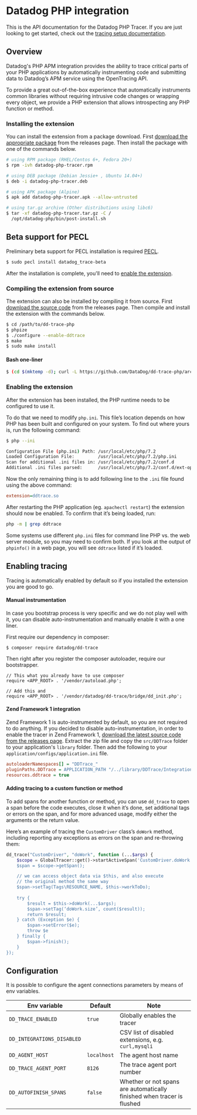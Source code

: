 # Datadog PHP integration

This is the API documentation for the Datadog PHP Tracer. If you are just looking to get started, check out the [tracing setup documentation](https://docs.datadoghq.com/tracing/setup/php/).

## Overview

Datadog's PHP APM integration provides the ability to trace critical parts of your PHP applications by automatically instrumenting code and submitting data to Datadog’s APM service using the OpenTracing API.

To provide a great out-of-the-box experience that automatically instruments common libraries without requiring intrusive code changes or wrapping every object, we provide a PHP extension that allows introspecting any PHP function or method.

### Installing the extension

You can install the extension from a package download. First [download the appropriate package](https://github.com/DataDog/dd-trace-php/releases) from the releases page. Then install the package with one of the commands below.

```bash
# using RPM package (RHEL/Centos 6+, Fedora 20+)
$ rpm -ivh datadog-php-tracer.rpm

# using DEB package (Debian Jessie+ , Ubuntu 14.04+)
$ deb -i datadog-php-tracer.deb

# using APK package (Alpine)
$ apk add datadog-php-tracer.apk --allow-untrusted

# using tar.gz archive (Other distributions using libc6)
$ tar -xf datadog-php-tracer.tar.gz -C /
  /opt/datadog-php/bin/post-install.sh
```

## Beta support  for PECL

Preliminary beta  support for PECL installation is required [PECL](https://pecl.php.net/package/datadog_trace).

```bash
$ sudo pecl install datadog_trace-beta
```

After the installation is complete, you'll need to [enable the extension](#enabling-the-extension).

### Compiling the extension from source

The extension can also be installed by compiling it from source. First [download the source code](https://github.com/DataDog/dd-trace-php/releases) from the releases page. Then compile and install the extension with the commands below.

```bash
$ cd /path/to/dd-trace-php
$ phpize
$ ./configure --enable-ddtrace
$ make
$ sudo make install
```

#### Bash one-liner

```bash
$ (cd $(mktemp -d); curl -L https://github.com/DataDog/dd-trace-php/archive/master.tar.gz | tar x --strip-components=1 && phpize && ./configure && make && sudo make install )
```

### Enabling the extension

After the extension has been installed, the PHP runtime needs to be configured to use it.

To do that we need to modify `php.ini`. This file’s location depends on how PHP has been built and configured on your system. To find out where yours is, run the following command:

```bash
$ php --ini

Configuration File (php.ini) Path: /usr/local/etc/php/7.2
Loaded Configuration File:         /usr/local/etc/php/7.2/php.ini
Scan for additional .ini files in: /usr/local/etc/php/7.2/conf.d
Additional .ini files parsed:      /usr/local/etc/php/7.2/conf.d/ext-opcache.ini
```

Now the only remaining thing is to add following line to the `.ini` file found using the above command:

```ini
extension=ddtrace.so
```

After restarting the PHP application (eg. `apachectl restart`) the extension should now be enabled. To confirm that it’s being loaded, run:

```bash
php -m | grep ddtrace
```

Some systems use different `php.ini` files for command line PHP vs. the web server module, so you may need to confirm both. If you look at the output of `phpinfo()` in a web page, you will see `ddtrace` listed if it’s loaded.

## Enabling tracing

Tracing is automatically enabled by default so if you installed the extension you  are good to go.

#### Manual instrumentation

In case you bootstrap process is very specific and we do not play well with it, you can disable auto-instrumentation
and manually enable it with a one liner.

First require our dependency in composer:

    $ composer require datadog/dd-trace

Then right after you register the composer autoloader, require our bootstrapper.

    // This what you already have to use composer
    require <APP_ROOT> . '/vendor/autoload.php';

    // Add this and 
    require <APP_ROOT> . '/vendor/datadog/dd-trace/bridge/dd_init.php';

#### Zend Framework 1 integration

Zend Framework 1 is auto-instrumented by default, so you are not required to do anything. If you decided to disable auto-instrumentation, 
in order to enable the tracer in Zend Framework 1, [download the latest source code from the releases page](https://github.com/DataDog/dd-trace-php/releases). Extract the zip file and copy the `src/DDTrace` folder to your application's `library` folder. Then add the following to your `application/configs/application.ini` file.

```ini
autoloaderNamespaces[] = "DDTrace_"
pluginPaths.DDTrace = APPLICATION_PATH "/../library/DDTrace/Integrations/ZendFramework/V1"
resources.ddtrace = true
```

#### Adding tracing to a custom function or method

To add spans for another function or method, you can use `dd_trace` to open a span before the code executes, close it when it’s done, set additional tags or errors on the span, and for more advanced usage, modify either the arguments or the return value.

Here’s an example of tracing the `CustomDriver` class’s `doWork` method, including reporting any exceptions as errors on the span and re-throwing them:

```php
dd_trace("CustomDriver", "doWork", function (...$args) {
    $scope = GlobalTracer::get()->startActiveSpan('CustomDriver.doWork’);
    $span = $scope->getSpan();

    // we can access object data via $this, and also execute 
    // the original method the same way 
    $span->setTag(Tags\RESOURCE_NAME, $this->workToDo);
    
    try {
        $result = $this->doWork(...$args);
        $span->setTag(‘doWork.size’, count($result));
        return $result;
    } catch (Exception $e) {
        $span->setError($e);
        throw $e
    } finally {
        $span->finish();
    }
});
```

## Configuration

It is possible to configure the agent connections parameters by means of env variables.

| Env variable               | Default     | Note                                                                   |
|----------------------------|-------------|------------------------------------------------------------------------|
| `DD_TRACE_ENABLED`         | `true`      | Globally enables the tracer                                            |
| `DD_INTEGRATIONS_DISABLED` |             | CSV list of disabled extensions, e.g. `curl,mysqli`                    |
| `DD_AGENT_HOST`            | `localhost` | The agent host name                                                    |
| `DD_TRACE_AGENT_PORT`      | `8126`      | The trace agent port number                                            |
| `DD_AUTOFINISH_SPANS`      | `false`     | Whether or not spans are automatically finished when tracer is flushed |
